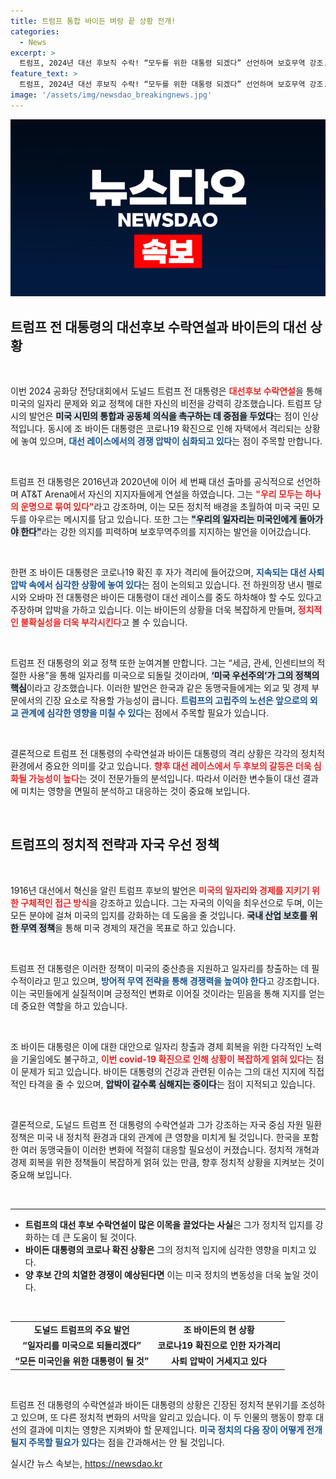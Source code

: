 ```yaml
---
title: 트럼프 통합 바이든 벼랑 끝 상황 전개!
categories:
  - News
excerpt: >
  트럼프, 2024년 대선 후보직 수락! “모두를 위한 대통령 되겠다” 선언하며 보호무역 강조. 반면, 바이든은 코로나19 확진으로 자택 격리 중 사퇴 압박에 시달려. 대선전투의 향방이 주목된다!
feature_text: >
  트럼프, 2024년 대선 후보직 수락! “모두를 위한 대통령 되겠다” 선언하며 보호무역 강조. 반면, 바이든은 코로나19 확진으로 자택 격리 중 사퇴 압박에 시달려. 대선전투의 향방이 주목된다!
image: '/assets/img/newsdao_breakingnews.jpg'
---
```


<p><img src="/assets/img/newsdao_breakingnews.jpg" alt="flaretime 속보" /></p>

<h2 data-ke-size="size26">트럼프 전 대통령의 대선후보 수락연설과 바이든의 대선 상황</h2>

<p data-ke-size="size16">&nbsp;</p>

<p>이번 2024 공화당 전당대회에서 도널드 트럼프 전 대통령은 <b><span style="color: #ee2323;">대선후보 수락연설</span></b>을 통해 미국의 일자리 문제와 외교 정책에 대한 자신의 비전을 강력히 강조했습니다. 트럼프 당시의 발언은 <b><span style="background-color: #21538527;">미국 시민의 통합과 공동체 의식을 촉구하는 데 중점을 두었다</span></b>는 점이 인상적입니다. 동시에 조 바이든 대통령은 코로나19 확진으로 인해 자택에서 격리되는 상황에 놓여 있으며, <b><span style="color: #1a5490;">대선 레이스에서의 경쟁 압박이 심화되고 있다</span></b>는 점이 주목할 만합니다. </p>

<p data-ke-size="size16">&nbsp;</p>

<p>트럼프 전 대통령은 2016년과 2020년에 이어 세 번째 대선 출마를 공식적으로 선언하며 AT&amp;T Arena에서 자신의 지지자들에게 연설을 하였습니다. 그는 <b><span style="color: #ee2323;">"우리 모두는 하나의 운명으로 묶여 있다"</span></b>라고 강조하며, 이는 모든 정치적 배경을 초월하여 미국 국민 모두를 아우르는 메시지를 담고 있습니다. 또한 그는 <b><span style="background-color: #21538527;">"우리의 일자리는 미국인에게 돌아가야 한다"</span></b>라는 강한 의지를 피력하며 보호무역주의를 지지하는 발언을 이어갔습니다.</p>

<p data-ke-size="size16">&nbsp;</p>

<p>한편 조 바이든 대통령은 코로나19 확진 후 자가 격리에 들어갔으며, <b><span style="color: #1a5490;">지속되는 대선 사퇴 압박 속에서 심각한 상황에 놓여 있다</span></b>는 점이 논의되고 있습니다. 전 하원의장 낸시 펠로시와 오바마 전 대통령은 바이든 대통령이 대선 레이스를 중도 하차해야 할 수도 있다고 주장하며 압박을 가하고 있습니다. 이는 바이든의 상황을 더욱 복잡하게 만들며, <b><span style="color: #ee2323;">정치적인 불확실성을 더욱 부각시킨다</span></b>고 볼 수 있습니다.</p>

<p data-ke-size="size16">&nbsp;</p>

<p>트럼프 전 대통령의 외교 정책 또한 눈여겨볼 만합니다. 그는 “세금, 관세, 인센티브의 적절한 사용”을 통해 일자리를 미국으로 되돌릴 것이라며, <b><span style="background-color: #21538527;">‘미국 우선주의’가 그의 정책의 핵심</span></b>이라고 강조했습니다. 이러한 발언은 한국과 같은 동맹국들에게는 외교 및 경제 부문에서의 긴장 요소로 작용할 가능성이 큽니다. <b><span style="color: #1a5490;">트럼프의 고립주의 노선은 앞으로의 외교 관계에 심각한 영향을 미칠 수 있다</span></b>는 점에서 주목할 필요가 있습니다.</p>

<p data-ke-size="size16">&nbsp;</p>

<p>결론적으로 트럼프 전 대통령의 수락연설과 바이든 대통령의 격리 상황은 각각의 정치적 환경에서 중요한 의미를 갖고 있습니다. <b><span style="color: #ee2323;">향후 대선 레이스에서 두 후보의 갈등은 더욱 심화될 가능성이 높다</span></b>는 것이 전문가들의 분석입니다. 따라서 이러한 변수들이 대선 결과에 미치는 영향을 면밀히 분석하고 대응하는 것이 중요해 보입니다. </p>

<p data-ke-size="size16">&nbsp;</p>

<h2 data-ke-size="size26">트럼프의 정치적 전략과 자국 우선 정책</h2>

<p data-ke-size="size16">&nbsp;</p>

<p>1916년 대선에서 혁신을 알린 트럼프 후보의 발언은 <b><span style="color: #ee2323;">미국의 일자리와 경제를 지키기 위한 구체적인 접근 방식</span></b>을 강조하고 있습니다. 그는 자국의 이익을 최우선으로 두며, 이는 모든 분야에 걸쳐 미국의 입지를 강화하는 데 도움을 줄 것입니다. <b><span style="background-color: #21538527;">국내 산업 보호를 위한 무역 정책</span></b>을 통해 미국 경제의 재건을 목표로 하고 있습니다.</p>

<p data-ke-size="size16">&nbsp;</p>

<p>트럼프 전 대통령은 이러한 정책이 미국의 중산층을 지원하고 일자리를 창출하는 데 필수적이라고 믿고 있으며, <b><span style="color: #1a5490;">방어적 무역 전략을 통해 경쟁력을 높여야 한다</span></b>고 강조합니다. 이는 국민들에게 실질적이며 긍정적인 변화로 이어질 것이라는 믿음을 통해 지지를 얻는 데 중요한 역할을 하고 있습니다. </p>

<p data-ke-size="size16">&nbsp;</p>

<p>조 바이든 대통령은 이에 대한 대안으로 일자리 창출과 경제 회복을 위한 다각적인 노력을 기울임에도 불구하고, <b><span style="color: #ee2323;">이번 covid-19 확진으로 인해 상황이 복잡하게 얽혀 있다</span></b>는 점이 문제가 되고 있습니다. 바이든 대통령의 건강과 관련된 이슈는 그의 대선 지지에 직접적인 타격을 줄 수 있으며, <b><span style="background-color: #21538527;">압박이 갈수록 심해지는 중이다</span></b>는 점이 지적되고 있습니다.</p>

<p data-ke-size="size16">&nbsp;</p>

<p>결론적으로, 도널드 트럼프 전 대통령의 수락연설과 그가 강조하는 자국 중심 자원 밀환 정책은 미국 내 정치적 환경과 대외 관계에 큰 영향을 미치게 될 것입니다. 한국을 포함한 여러 동맹국들이 이러한 변화에 적절히 대응할 필요성이 커졌습니다. 정치적 개혁과 경제 회복을 위한 정책들이 복잡하게 얽혀 있는 만큼, 향후 정치적 상황을 지켜보는 것이 중요해 보입니다. </p>

<p data-ke-size="size16">&nbsp;</p>

<hr>

<ul>
<li><b>트럼프의 대선 후보 수락연설이 많은 이목을 끌었다는 사실</b>은 그가 정치적 입지를 강화하는 데 큰 도움이 될 것이다.</li>
<li><b>바이든 대통령의 코로나 확진 상황은</b> 그의 정치적 입지에 심각한 영향을 미치고 있다.</li>
<li><b>양 후보 간의 치열한 경쟁이 예상된다면</b> 이는 미국 정치의 변동성을 더욱 높일 것이다.</li>
</ul>

<p data-ke-size="size16">&nbsp;</p>

<table style="width: 100%;">
<tr>
<td style="text-align: center; height: 17px;"><b>도널드 트럼프의 주요 발언</b></td>
<td style="text-align: center; height: 17px;"><b>조 바이든의 현 상황</b></td>
</tr>
<tr>
<td style="text-align: center; height: 17px;"><b>“일자리를 미국으로 되돌리겠다”</b></td>
<td style="text-align: center; height: 17px;"><b>코로나19 확진으로 인한 자가격리</b></td>
</tr>
<tr>
<td style="text-align: center; height: 17px;"><b>“모든 미국인을 위한 대통령이 될 것”</b></td>
<td style="text-align: center; height: 17px;"><b>사퇴 압박이 거세지고 있다</b></td>
</tr>
</table>

<p data-ke-size="size16">&nbsp;</p>

<p>트럼프 전 대통령의 수락연설과 바이든 대통령의 상황은 긴장된 정치적 분위기를 조성하고 있으며, 또 다른 정치적 변화의 서막을 알리고 있습니다. 이 두 인물의 행동이 향후 대선의 결과에 미치는 영향은 지켜봐야 할 문제입니다. <b><span style="color: #1a5490;">미국 정치의 다음 장이 어떻게 전개될지 주목할 필요가 있다</span></b>는 점을 간과해서는 안 될 것입니다.</p>
실시간 뉴스 속보는, <a href="https://newsdao.kr" rel="dofollow">https://newsdao.kr</a>


